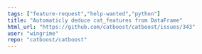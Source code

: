 ```yaml
---
tags: ["feature-request","help-wanted","python"]
title: "Automaticly deduce cat_features from DataFrame"
html_url: "https://github.com/catboost/catboost/issues/343"
user: "wingrime"
repo: "catboost/catboost"
---
```


